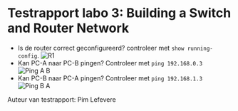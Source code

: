 # Testrapport labo 3: Building a Switch and Router Network

* Is de router correct geconfigureerd? controleer met `show running-config`.
![R1](http://i.imgur.com/mFqBVBZ.png)
* Kan PC-A naar PC-B pingen? Controleer met `ping 192.168.0.3`
![Ping A B](http://i.imgur.com/j9FJurK.png)
* Kan PC-B naar PC-A pingen? Controleer met `ping 192.168.1.3`
![Ping B A](http://i.imgur.com/xorwPjC.png)

Auteur van testrapport: Pim Lefevere